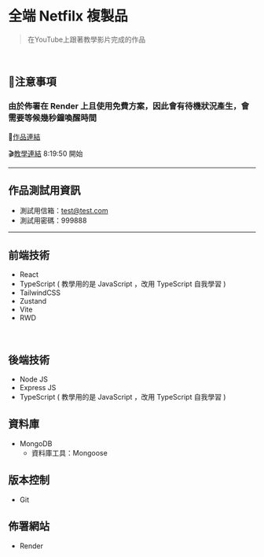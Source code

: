 # 全端 Netfilx 複製品

>在YouTube上跟著教學影片完成的作品

<br />

## 🚨注意事項
### 由於佈署在 Render 上且使用免費方案，因此會有待機狀況產生，會需要等候幾秒鐘喚醒時間

🚀[作品連結](https://full-stack-netflix-clone-20pd.onrender.com)<br />

🎬[教學連結](https://www.youtube.com/watch?v=MDZC8VDZnV8) 8:19:50 開始<br />

---


## 作品測試用資訊

- 測試用信箱：test@test.com
- 測試用密碼：999888


---

## 前端技術

- React
- TypeScript ( 教學用的是 JavaScript ，改用 TypeScript 自我學習 )
- TailwindCSS
- Zustand
- Vite
- RWD


<br />


## 後端技術

- Node JS
- Express JS
- TypeScript ( 教學用的是 JavaScript ，改用 TypeScript 自我學習 )


## 資料庫

- MongoDB
  - 資料庫工具：Mongoose


## 版本控制

- Git


## 佈署網站

- Render